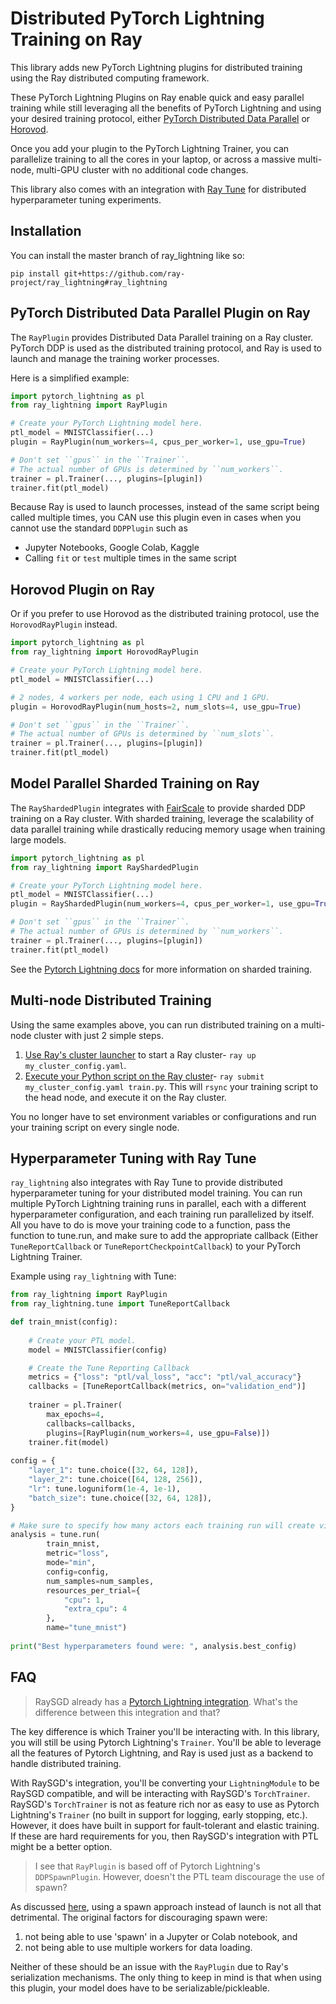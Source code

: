 # Distributed PyTorch Lightning Training on Ray
This library adds new PyTorch Lightning plugins for distributed training using the Ray distributed computing framework.

These PyTorch Lightning Plugins on Ray enable quick and easy parallel training while still leveraging all the benefits of PyTorch Lightning and using your desired training protocol, either [PyTorch Distributed Data Parallel](https://pytorch.org/tutorials/intermediate/ddp_tutorial.html) or [Horovod](https://github.com/horovod/horovod). 

Once you add your plugin to the PyTorch Lightning Trainer, you can parallelize training to all the cores in your laptop, or across a massive multi-node, multi-GPU cluster with no additional code changes.

This library also comes with an integration with [Ray Tune](tune.io) for distributed hyperparameter tuning experiments.

## Installation
You can install the master branch of ray_lightning like so:

`pip install git+https://github.com/ray-project/ray_lightning#ray_lightning`

## PyTorch Distributed Data Parallel Plugin on Ray
The `RayPlugin` provides Distributed Data Parallel training on a Ray cluster. PyTorch DDP is used as the distributed training protocol, and Ray is used to launch and manage the training worker processes.

Here is a simplified example:

```python
import pytorch_lightning as pl
from ray_lightning import RayPlugin

# Create your PyTorch Lightning model here.
ptl_model = MNISTClassifier(...)
plugin = RayPlugin(num_workers=4, cpus_per_worker=1, use_gpu=True)

# Don't set ``gpus`` in the ``Trainer``.
# The actual number of GPUs is determined by ``num_workers``.
trainer = pl.Trainer(..., plugins=[plugin])
trainer.fit(ptl_model)
```

Because Ray is used to launch processes, instead of the same script being called multiple times, you CAN use this plugin even in cases when you cannot use the standard `DDPPlugin` such as 
- Jupyter Notebooks, Google Colab, Kaggle
- Calling `fit` or `test` multiple times in the same script

## Horovod Plugin on Ray
Or if you prefer to use Horovod as the distributed training protocol, use the `HorovodRayPlugin` instead.

```python
import pytorch_lightning as pl
from ray_lightning import HorovodRayPlugin

# Create your PyTorch Lightning model here.
ptl_model = MNISTClassifier(...)

# 2 nodes, 4 workers per node, each using 1 CPU and 1 GPU.
plugin = HorovodRayPlugin(num_hosts=2, num_slots=4, use_gpu=True)

# Don't set ``gpus`` in the ``Trainer``.
# The actual number of GPUs is determined by ``num_slots``.
trainer = pl.Trainer(..., plugins=[plugin])
trainer.fit(ptl_model)
```

## Model Parallel Sharded Training on Ray
The `RayShardedPlugin` integrates with [FairScale](https://github.com/facebookresearch/fairscale) to provide sharded DDP training on a Ray cluster.
With sharded training, leverage the scalability of data parallel training while drastically reducing memory usage when training large models.

```python
import pytorch_lightning as pl
from ray_lightning import RayShardedPlugin

# Create your PyTorch Lightning model here.
ptl_model = MNISTClassifier(...)
plugin = RayShardedPlugin(num_workers=4, cpus_per_worker=1, use_gpu=True)

# Don't set ``gpus`` in the ``Trainer``.
# The actual number of GPUs is determined by ``num_workers``.
trainer = pl.Trainer(..., plugins=[plugin])
trainer.fit(ptl_model)
```
See the [Pytorch Lightning docs](https://pytorch-lightning.readthedocs.io/en/stable/advanced/multi_gpu.html#sharded-training) for more information on sharded training.

## Multi-node Distributed Training
Using the same examples above, you can run distributed training on a multi-node cluster with just 2 simple steps.
1) [Use Ray's cluster launcher](https://docs.ray.io/en/master/cluster/launcher.html) to start a Ray cluster- `ray up my_cluster_config.yaml`.
2) [Execute your Python script on the Ray cluster](https://docs.ray.io/en/master/cluster/commands.html#running-ray-scripts-on-the-cluster-ray-submit)- `ray submit my_cluster_config.yaml train.py`. This will `rsync` your training script to the head node, and execute it on the Ray cluster.

You no longer have to set environment variables or configurations and run your training script on every single node.

## Hyperparameter Tuning with Ray Tune
`ray_lightning` also integrates with Ray Tune to provide distributed hyperparameter tuning for your distributed model training. You can run multiple PyTorch Lightning training runs in parallel, each with a different hyperparameter configuration, and each training run parallelized by itself. All you have to do is move your training code to a function, pass the function to tune.run, and make sure to add the appropriate callback (Either `TuneReportCallback` or `TuneReportCheckpointCallback`) to your PyTorch Lightning Trainer.

Example using `ray_lightning` with Tune:

```python
from ray_lightning import RayPlugin
from ray_lightning.tune import TuneReportCallback

def train_mnist(config):
    
    # Create your PTL model.
    model = MNISTClassifier(config)

    # Create the Tune Reporting Callback
    metrics = {"loss": "ptl/val_loss", "acc": "ptl/val_accuracy"}
    callbacks = [TuneReportCallback(metrics, on="validation_end")]
    
    trainer = pl.Trainer(
        max_epochs=4,
        callbacks=callbacks,
        plugins=[RayPlugin(num_workers=4, use_gpu=False)])
    trainer.fit(model)
    
config = {
    "layer_1": tune.choice([32, 64, 128]),
    "layer_2": tune.choice([64, 128, 256]),
    "lr": tune.loguniform(1e-4, 1e-1),
    "batch_size": tune.choice([32, 64, 128]),
}

# Make sure to specify how many actors each training run will create via the "extra_cpu" field.
analysis = tune.run(
        train_mnist,
        metric="loss",
        mode="min",
        config=config,
        num_samples=num_samples,
        resources_per_trial={
            "cpu": 1,
            "extra_cpu": 4
        },
        name="tune_mnist")
        
print("Best hyperparameters found were: ", analysis.best_config)
```
## FAQ
> RaySGD already has a [Pytorch Lightning integration](https://docs.ray.io/en/master/raysgd/raysgd_ptl.html). What's the difference between this integration and that?

The key difference is which Trainer you'll be interacting with. In this library, you will still be using Pytorch Lightning's `Trainer`. You'll be able to leverage all the features of Pytorch Lightning, and Ray is used just as a backend to handle distributed training.

With RaySGD's integration, you'll be converting your `LightningModule` to be RaySGD compatible, and will be interacting with RaySGD's `TorchTrainer`. RaySGD's `TorchTrainer` is not as feature rich nor as easy to use as Pytorch Lightning's `Trainer` (no built in support for logging, early stopping, etc.). However, it does have built in support for fault-tolerant and elastic training. If these are hard requirements for you, then RaySGD's integration with PTL might be a better option.

> I see that `RayPlugin` is based off of Pytorch Lightning's `DDPSpawnPlugin`. However, doesn't the PTL team discourage the use of spawn?

As discussed [here](https://github.com/pytorch/pytorch/issues/51688#issuecomment-773539003), using a spawn approach instead of launch is not all that detrimental. The original factors for discouraging spawn were:
1. not being able to use 'spawn' in a Jupyter or Colab notebook, and 
2. not being able to use multiple workers for data loading. 

Neither of these should be an issue with the `RayPlugin` due to Ray's serialization mechanisms. The only thing to keep in mind is that when using this plugin, your model does have to be serializable/pickleable.
